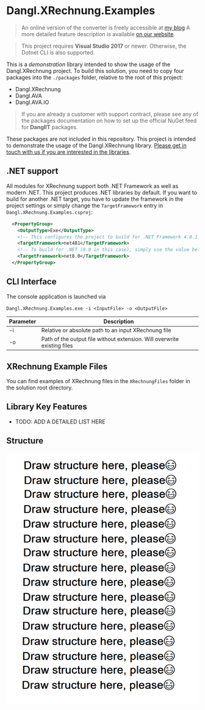 # Dangl.XRechnung.Examples

> An online version of the converter is freely accessible at [my blog](https://web-gaeb.de/)
> A more detailed feature description is available [on our website](https://www.dangl-it.com/products/xrechnung/).

> This project requires **Visual Studio 2017** or newer. Otherwise, the Dotnet CLI is also supported.

This is a _demonstration_ library intended to show the usage of the Dangl.XRechnung project.
To build this solution, you need to copy four packages into the `./packages` folder, relative to the root of this project:
* Dangl.XRechnung
* Dangl.AVA
* Dangl.AVA.IO

> If you are already a customer with support contract, please see any of the packages documentation on how to set up the official NuGet feed for **DanglIT** packages.

These packages are not included in this repository.
This project is intended to demonstrate the usage of the Dangl.XRechnung library.
[Please get in touch with us if you are interested in the libraries](https://www.dangl-it.com/contact/?message=I%27m+interested+in+Dangl.XRechnung.+Please+contact+me.).

## .NET support

All modules for XRechnung support both .NET Framework as well as modern .NET. This project produces .NET libraries by default. If you want to build for another .NET target, you have to update the framework in the project settings or simply change the `TargetFramework` entry in `Dangl.XRechnung.Examples.csproj`:

```xml
  <PropertyGroup>
    <OutputType>Exe</OutputType>
    <!-- This configures the project to build for .NET Framework 4.8.1 -->
    <TargetFramework>net481</TargetFramework>
    <!-- To build for .NET (8.0 in this case), simply use the value below -->
    <TargetFramework>net8.0</TargetFramework>
  </PropertyGroup>
```

## CLI Interface

The console application is launched via

    Dangl.XRechnung.Examples.exe -i <InputFile> -o <OutputFile>

| Parameter | Description |
|-----------|-------------|
| -i | Relative or absolute path to an input XRechnung file |
| -o | Path of the output file without extension. Will overwrite existing files |

## XRechnung Example Files

You can find examples of XRechnung files in the `XRechnungFiles` folder in the solution root directory.

## Library Key Features

* TODO: ADD A DETAILED LIST HERE

## Structure

![Library Structure](docs/structure.png)
